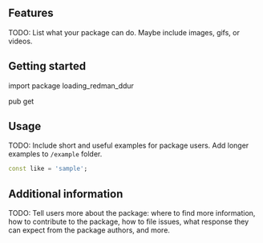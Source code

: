 
## Features

TODO: List what your package can do. Maybe include images, gifs, or videos.

## Getting started

import package loading_redman_ddur

pub get

## Usage

TODO: Include short and useful examples for package users. Add longer examples
to `/example` folder.

```dart
const like = 'sample';
```

## Additional information

TODO: Tell users more about the package: where to find more information, how to
contribute to the package, how to file issues, what response they can expect
from the package authors, and more.
